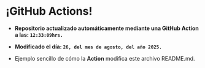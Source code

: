 # ¡GitHub Actions!
* **Repositorio actualizado automáticamente mediante una GitHub Action a las: `12:33:09hrs.`**
* **Modificado el día: `26, del mes de agosto, del año 2025.`**

* Ejemplo sencillo de cómo la **Action** modifica este archivo README.md.
